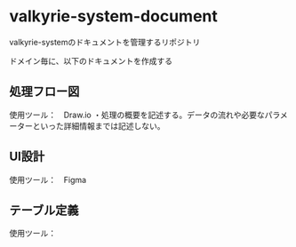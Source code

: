 # valkyrie-system-document
valkyrie-systemのドキュメントを管理するリポジトリ

ドメイン毎に、以下のドキュメントを作成する

## 処理フロー図
使用ツール：　Draw.io
・処理の概要を記述する。データの流れや必要なパラメーターといった詳細情報までは記述しない。

## UI設計
使用ツール：　Figma

## テーブル定義
使用ツール：　
